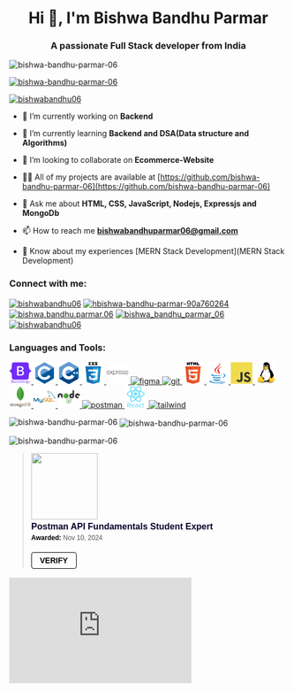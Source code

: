 <h1 align="center">Hi 👋, I'm Bishwa Bandhu Parmar</h1>
<h3 align="center">A passionate Full Stack developer from India</h3>

<p align="left"> <img src="https://komarev.com/ghpvc/?username=bishwa-bandhu-parmar-06&label=Profile%20views&color=0e75b6&style=flat" alt="bishwa-bandhu-parmar-06" /> </p>

<p align="left"> <a href="https://github.com/ryo-ma/github-profile-trophy"><img src="https://github-profile-trophy.vercel.app/?username=bishwa-bandhu-parmar-06" alt="bishwa-bandhu-parmar-06" /></a> </p>

<p align="left"> <a href="https://twitter.com/bishwabandhu06" target="blank"><img src="https://img.shields.io/twitter/follow/bishwabandhu06?logo=twitter&style=for-the-badge" alt="bishwabandhu06" /></a> </p>

- 🔭 I’m currently working on **Backend**

- 🌱 I’m currently learning **Backend and DSA(Data structure and Algorithms)**

- 👯 I’m looking to collaborate on **Ecommerce-Website**

- 👨‍💻 All of my projects are available at [https://github.com/bishwa-bandhu-parmar-06](https://github.com/bishwa-bandhu-parmar-06)

- 💬 Ask me about **HTML, CSS, JavaScript, Nodejs, Expressjs and MongoDb**

- 📫 How to reach me **bishwabandhuparmar06@gmail.com**

- 📄 Know about my experiences [MERN Stack Development](MERN Stack Development)

<h3 align="left">Connect with me:</h3>
<p align="left">
<a href="https://twitter.com/bishwabandhu06" target="blank"><img align="center" src="https://raw.githubusercontent.com/rahuldkjain/github-profile-readme-generator/master/src/images/icons/Social/twitter.svg" alt="bishwabandhu06" height="30" width="40" /></a>
<a href="https://linkedin.com/in/hbishwa-bandhu-parmar-90a760264" target="blank"><img align="center" src="https://raw.githubusercontent.com/rahuldkjain/github-profile-readme-generator/master/src/images/icons/Social/linked-in-alt.svg" alt="hbishwa-bandhu-parmar-90a760264" height="30" width="40" /></a>
<a href="https://fb.com/bishwa.bandhu.parmar.06" target="blank"><img align="center" src="https://raw.githubusercontent.com/rahuldkjain/github-profile-readme-generator/master/src/images/icons/Social/facebook.svg" alt="bishwa.bandhu.parmar.06" height="30" width="40" /></a>
<a href="https://instagram.com/bishwa_bandhu_parmar_06" target="blank"><img align="center" src="https://raw.githubusercontent.com/rahuldkjain/github-profile-readme-generator/master/src/images/icons/Social/instagram.svg" alt="bishwa_bandhu_parmar_06" height="30" width="40" /></a>
<a href="https://www.leetcode.com/bishwabandhu06" target="blank"><img align="center" src="https://raw.githubusercontent.com/rahuldkjain/github-profile-readme-generator/master/src/images/icons/Social/leet-code.svg" alt="bishwabandhu06" height="30" width="40" /></a>
</p>

<h3 align="left">Languages and Tools:</h3>
<p align="left"> <a href="https://getbootstrap.com" target="_blank" rel="noreferrer"> <img src="https://raw.githubusercontent.com/devicons/devicon/master/icons/bootstrap/bootstrap-plain-wordmark.svg" alt="bootstrap" width="40" height="40"/> </a> <a href="https://www.cprogramming.com/" target="_blank" rel="noreferrer"> <img src="https://raw.githubusercontent.com/devicons/devicon/master/icons/c/c-original.svg" alt="c" width="40" height="40"/> </a> <a href="https://www.w3schools.com/cpp/" target="_blank" rel="noreferrer"> <img src="https://raw.githubusercontent.com/devicons/devicon/master/icons/cplusplus/cplusplus-original.svg" alt="cplusplus" width="40" height="40"/> </a> <a href="https://www.w3schools.com/css/" target="_blank" rel="noreferrer"> <img src="https://raw.githubusercontent.com/devicons/devicon/master/icons/css3/css3-original-wordmark.svg" alt="css3" width="40" height="40"/> </a> <a href="https://expressjs.com" target="_blank" rel="noreferrer"> <img src="https://raw.githubusercontent.com/devicons/devicon/master/icons/express/express-original-wordmark.svg" alt="express" width="40" height="40"/> </a> <a href="https://www.figma.com/" target="_blank" rel="noreferrer"> <img src="https://www.vectorlogo.zone/logos/figma/figma-icon.svg" alt="figma" width="40" height="40"/> </a> <a href="https://git-scm.com/" target="_blank" rel="noreferrer"> <img src="https://www.vectorlogo.zone/logos/git-scm/git-scm-icon.svg" alt="git" width="40" height="40"/> </a> <a href="https://www.w3.org/html/" target="_blank" rel="noreferrer"> <img src="https://raw.githubusercontent.com/devicons/devicon/master/icons/html5/html5-original-wordmark.svg" alt="html5" width="40" height="40"/> </a> <a href="https://www.java.com" target="_blank" rel="noreferrer"> <img src="https://raw.githubusercontent.com/devicons/devicon/master/icons/java/java-original.svg" alt="java" width="40" height="40"/> </a> <a href="https://developer.mozilla.org/en-US/docs/Web/JavaScript" target="_blank" rel="noreferrer"> <img src="https://raw.githubusercontent.com/devicons/devicon/master/icons/javascript/javascript-original.svg" alt="javascript" width="40" height="40"/> </a> <a href="https://www.linux.org/" target="_blank" rel="noreferrer"> <img src="https://raw.githubusercontent.com/devicons/devicon/master/icons/linux/linux-original.svg" alt="linux" width="40" height="40"/> </a> <a href="https://www.mongodb.com/" target="_blank" rel="noreferrer"> <img src="https://raw.githubusercontent.com/devicons/devicon/master/icons/mongodb/mongodb-original-wordmark.svg" alt="mongodb" width="40" height="40"/> </a> <a href="https://www.mysql.com/" target="_blank" rel="noreferrer"> <img src="https://raw.githubusercontent.com/devicons/devicon/master/icons/mysql/mysql-original-wordmark.svg" alt="mysql" width="40" height="40"/> </a> <a href="https://nodejs.org" target="_blank" rel="noreferrer"> <img src="https://raw.githubusercontent.com/devicons/devicon/master/icons/nodejs/nodejs-original-wordmark.svg" alt="nodejs" width="40" height="40"/> </a> <a href="https://postman.com" target="_blank" rel="noreferrer"> <img src="https://www.vectorlogo.zone/logos/getpostman/getpostman-icon.svg" alt="postman" width="40" height="40"/> </a> <a href="https://reactjs.org/" target="_blank" rel="noreferrer"> <img src="https://raw.githubusercontent.com/devicons/devicon/master/icons/react/react-original-wordmark.svg" alt="react" width="40" height="40"/> </a> <a href="https://tailwindcss.com/" target="_blank" rel="noreferrer"> <img src="https://www.vectorlogo.zone/logos/tailwindcss/tailwindcss-icon.svg" alt="tailwind" width="40" height="40"/> </a> </p>

<p><img align="left" src="https://github-readme-stats.vercel.app/api/top-langs?username=bishwa-bandhu-parmar-06&show_icons=true&locale=en&layout=compact" alt="bishwa-bandhu-parmar-06" /></p>

<p>&nbsp;<img align="center" src="https://github-readme-stats.vercel.app/api?username=bishwa-bandhu-parmar-06&show_icons=true&locale=en" alt="bishwa-bandhu-parmar-06" /></p>

<p><img align="center" src="https://github-readme-streak-stats.herokuapp.com/?user=bishwa-bandhu-parmar-06&" alt="bishwa-bandhu-parmar-06" /></p>

<blockquote class="badgr-badge" style="font-family: Helvetica, Roboto, &quot;Segoe UI&quot;, Calibri, sans-serif;"><a href="https://api.badgr.io/public/assertions/-f5AH9J7S_6YFuYrhT1uuw?identity__email=bishwabandhuparmar06%40gmail.com"><img width="120px" height="120px" src="https://api.badgr.io/public/assertions/-f5AH9J7S_6YFuYrhT1uuw/image"></a><p class="badgr-badge-name" style="hyphens: auto; overflow-wrap: break-word; word-wrap: break-word; margin: 0; font-size: 16px; font-weight: 600; font-style: normal; font-stretch: normal; line-height: 1.25; letter-spacing: normal; text-align: left; color: #05012c;">Postman API Fundamentals Student Expert</p><p class="badgr-badge-date" style="margin: 0; font-size: 12px; font-style: normal; font-stretch: normal; line-height: 1.67; letter-spacing: normal; text-align: left; color: #555555;"><strong style="font-size: 12px; font-weight: bold; font-style: normal; font-stretch: normal; line-height: 1.67; letter-spacing: normal; text-align: left; color: #000;">Awarded: </strong>Nov 10, 2024</p><p style="margin: 16px 0; padding: 0;"><a class="badgr-badge-verify" target="_blank" href="https://badgecheck.io?url=https%3A%2F%2Fapi.badgr.io%2Fpublic%2Fassertions%2F-f5AH9J7S_6YFuYrhT1uuw%3Fidentity__email%3Dbishwabandhuparmar06%2540gmail.com&amp;identity__email=bishwabandhuparmar06%40gmail.com" style="box-sizing: content-box; display: flex; align-items: center; justify-content: center; margin: 0; font-size:14px; font-weight: bold; width: 48px; height: 16px; border-radius: 4px; border: solid 1px black; text-decoration: none; padding: 6px 16px; margin: 16px 0; color: black;">VERIFY</a></p><script async="async" src="https://badgr.com/assets/widgets.bundle.js"></script></blockquote>



<iframe src="https://api.badgr.io/public/assertions/-f5AH9J7S_6YFuYrhT1uuw?embedVersion=1&amp;embedWidth=330&amp;embedHeight=191&amp;identity__email=bishwabandhuparmar06%40gmail.com" title="Badge: Postman API Fundamentals Student Expert" style="width: 330px; height: 191px; border: 0px;"></iframe>
